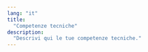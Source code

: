 ```yaml
---
lang: "it"
title:
  "Competenze tecniche"
description:
  "Descrivi qui le tue competenze tecniche."
---
```

